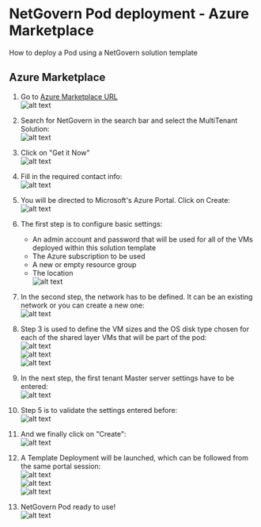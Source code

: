 # NetGovern Pod deployment - Azure Marketplace
How to deploy a Pod using a NetGovern solution template

## Azure Marketplace

1. Go to [Azure Marketplace URL](https://azuremarketplace.microsoft.com)  
![alt text](./imgs/1-azure_marketplace.png "Azure Search")  

2. Search for NetGovern in the search bar and select the MultiTenant Solution:  
![alt text](./imgs/2-azure_marketplace.png "Azure Search Results")  

3. Click on "Get it Now"  
![alt text](./imgs/3-azure_marketplace.png "Azure Solution Template")  

4. Fill in the required contact info:  
![alt text](./imgs/4-azure_marketplace.png "Contact Info")  

5. You will be directed to Microsoft's Azure Portal.  Click on Create:  
![alt text](./imgs/5-azure_portal.png "Create")  

6. The first step is to configure basic settings:  
    * An admin account and password that will be used for all of the VMs deployed within this solution template
    * The Azure subscription to be used
    * A new or empty resource group
    * The location  
    ![alt text](./imgs/6-azure_portal.png "Basics")  

7. In the second step, the network has to be defined.  It can be an existing network or you can create a new one:  
![alt text](./imgs/7-azure_portal.png "Network")  

8. Step 3 is used to define the VM sizes and the OS disk type chosen for each of the shared layer VMs that will be part of the pod:  
![alt text](./imgs/8-azure_portal.png "VM Settings - Shared")  
![alt text](./imgs/9-azure_portal.png "VM Settings - VM Size")  
![alt text](./imgs/10-azure_portal.png "VM Settings - Shared 2")  

9. In the next step, the first tenant Master server settings have to be entered:  
![alt text](./imgs/11-azure_portal.png "VM Settings - Master")  

10. Step 5 is to validate the settings entered before:  
![alt text](./imgs/12-azure_portal.png "Summary")  

11. And we finally click on "Create":  
![alt text](./imgs/13-azure_portal.png "VM Settings - Master")  

12. A Template Deployment will be launched, which can be followed from the same portal session:  
![alt text](./imgs/14-azure_portal.png "Template Deployment Status 1")  
![alt text](./imgs/15-azure_portal.png "Template Deployment Status 2")  
![alt text](./imgs/16-azure_portal.png "Template Deployment Status 3")  

13. NetGovern Pod ready to use!  
![alt text](./imgs/17-azure_portal.png "Virtual Machines")